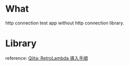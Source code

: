 # What
http connection test app without http connection library.

# Library
reference: [Qiita: RetroLambda 導入手順](http://qiita.com/kojionilk/items/2795dcc2307a13abe1c1)